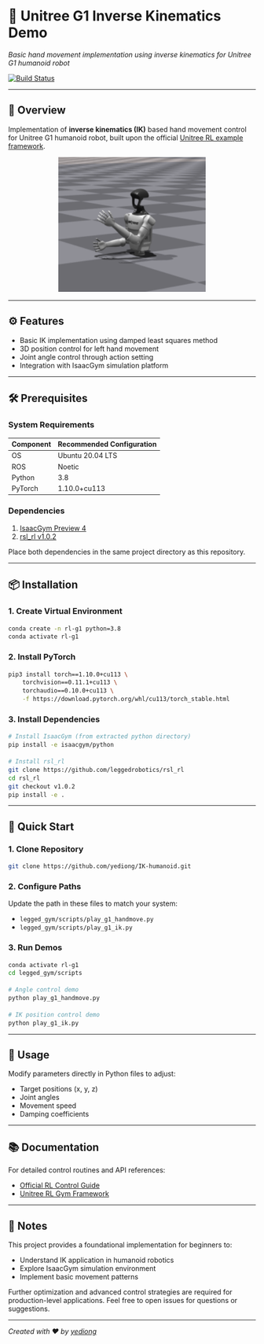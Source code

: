# 🤖 Unitree G1 Inverse Kinematics Demo  
*Basic hand movement implementation using inverse kinematics for Unitree G1 humanoid robot*

[![Build Status](https://img.shields.io/badge/build-passing-brightgreen)](https://github.com/yediong/IK-humanoid)

---

## 📌 Overview  
Implementation of **inverse kinematics (IK)** based hand movement control for Unitree G1 humanoid robot, built upon the official [Unitree RL example framework](https://github.com/unitreerobotics/unitree_rl_gym).

<div align="center">
  <img src="image-11.png" alt="Robot IK Demonstration" width="300">
</div>

---

## ⚙️ Features
- Basic IK implementation using damped least squares method
- 3D position control for left hand movement
- Joint angle control through action setting
- Integration with IsaacGym simulation platform

---

## 🛠️ Prerequisites
### System Requirements
| Component      | Recommended Configuration |
|----------------|--------------------------|
| OS             | Ubuntu 20.04 LTS         |
| ROS            | Noetic                   |
| Python         | 3.8                      |
| PyTorch        | 1.10.0+cu113             |

### Dependencies
1. [IsaacGym Preview 4](https://developer.nvidia.com/isaac-gym)
2. [rsl_rl v1.0.2](https://github.com/leggedrobotics/rsl_rl)

Place both dependencies in the same project directory as this repository.

---

## 📦 Installation
### 1. Create Virtual Environment
```bash
conda create -n rl-g1 python=3.8
conda activate rl-g1
```

### 2. Install PyTorch
```bash
pip3 install torch==1.10.0+cu113 \
    torchvision==0.11.1+cu113 \
    torchaudio==0.10.0+cu113 \
    -f https://download.pytorch.org/whl/cu113/torch_stable.html
```

### 3. Install Dependencies
```bash
# Install IsaacGym (from extracted python directory)
pip install -e isaacgym/python

# Install rsl_rl
git clone https://github.com/leggedrobotics/rsl_rl
cd rsl_rl
git checkout v1.0.2
pip install -e .
```

---

## 🚀 Quick Start
### 1. Clone Repository
```bash
git clone https://github.com/yediong/IK-humanoid.git
```

### 2. Configure Paths
Update the path in these files to match your system:
- `legged_gym/scripts/play_g1_handmove.py`
- `legged_gym/scripts/play_g1_ik.py`

### 3. Run Demos
```bash
conda activate rl-g1
cd legged_gym/scripts

# Angle control demo
python play_g1_handmove.py

# IK position control demo
python play_g1_ik.py
```

---

## 🧪 Usage
Modify parameters directly in Python files to adjust:
- Target positions (x, y, z)
- Joint angles
- Movement speed
- Damping coefficients

---

## 📚 Documentation
For detailed control routines and API references:
- [Official RL Control Guide](https://support.unitree.com/home/zh/G1_developer/rl_control_routine)
- [Unitree RL Gym Framework](https://github.com/unitreerobotics/unitree_rl_gym)

---

## 📝 Notes
This project provides a foundational implementation for beginners to:
- Understand IK application in humanoid robotics
- Explore IsaacGym simulation environment
- Implement basic movement patterns

Further optimization and advanced control strategies are required for production-level applications. Feel free to open issues for questions or suggestions.

---

*Created with ❤️ by [yediong](https://github.com/yediong)*
